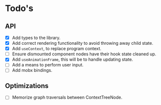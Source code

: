 # Todo's

## API

- [x] Add types to the library.
- [x] Add correct rendering functionality to avoid throwing away child state.
- [x] Add `useContext`, to replace program context.
- [ ] Ensure dismounted component nodes have their hook state cleaned up.
- [x] Add `useAnimationFrame`, this will be to handle updating state.
- [ ] Add a means to perform user input.
- [ ] Add mobx bindings.

## Optimizations

- [ ] Memorize graph traversals between ContextTreeNode.
